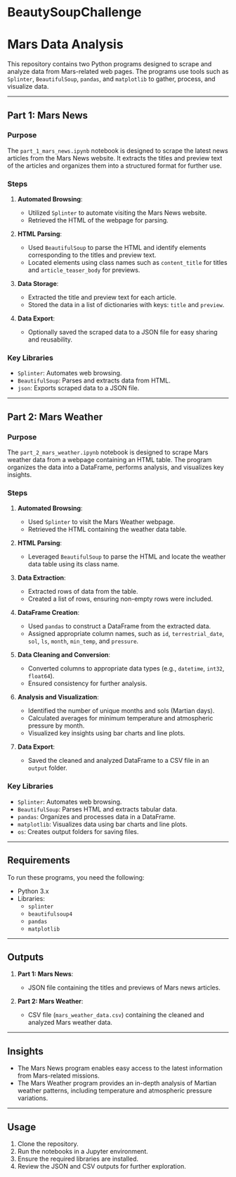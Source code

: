 # BeautySoupChallenge
# Mars Data Analysis

This repository contains two Python programs designed to scrape and analyze data from Mars-related web pages. The programs use tools such as `Splinter`, `BeautifulSoup`, `pandas`, and `matplotlib` to gather, process, and visualize data.

---

## Part 1: Mars News

### Purpose
The `part_1_mars_news.ipynb` notebook is designed to scrape the latest news articles from the Mars News website. It extracts the titles and preview text of the articles and organizes them into a structured format for further use.

### Steps
1. **Automated Browsing**:
   - Utilized `Splinter` to automate visiting the Mars News website.
   - Retrieved the HTML of the webpage for parsing.

2. **HTML Parsing**:
   - Used `BeautifulSoup` to parse the HTML and identify elements corresponding to the titles and preview text.
   - Located elements using class names such as `content_title` for titles and `article_teaser_body` for previews.

3. **Data Storage**:
   - Extracted the title and preview text for each article.
   - Stored the data in a list of dictionaries with keys: `title` and `preview`.

4. **Data Export**:
   - Optionally saved the scraped data to a JSON file for easy sharing and reusability.

### Key Libraries
- `Splinter`: Automates web browsing.
- `BeautifulSoup`: Parses and extracts data from HTML.
- `json`: Exports scraped data to a JSON file.

---

## Part 2: Mars Weather

### Purpose
The `part_2_mars_weather.ipynb` notebook is designed to scrape Mars weather data from a webpage containing an HTML table. The program organizes the data into a DataFrame, performs analysis, and visualizes key insights.

### Steps
1. **Automated Browsing**:
   - Used `Splinter` to visit the Mars Weather webpage.
   - Retrieved the HTML containing the weather data table.

2. **HTML Parsing**:
   - Leveraged `BeautifulSoup` to parse the HTML and locate the weather data table using its class name.

3. **Data Extraction**:
   - Extracted rows of data from the table.
   - Created a list of rows, ensuring non-empty rows were included.

4. **DataFrame Creation**:
   - Used `pandas` to construct a DataFrame from the extracted data.
   - Assigned appropriate column names, such as `id`, `terrestrial_date`, `sol`, `ls`, `month`, `min_temp`, and `pressure`.

5. **Data Cleaning and Conversion**:
   - Converted columns to appropriate data types (e.g., `datetime`, `int32`, `float64`).
   - Ensured consistency for further analysis.

6. **Analysis and Visualization**:
   - Identified the number of unique months and sols (Martian days).
   - Calculated averages for minimum temperature and atmospheric pressure by month.
   - Visualized key insights using bar charts and line plots.

7. **Data Export**:
   - Saved the cleaned and analyzed DataFrame to a CSV file in an `output` folder.

### Key Libraries
- `Splinter`: Automates web browsing.
- `BeautifulSoup`: Parses HTML and extracts tabular data.
- `pandas`: Organizes and processes data in a DataFrame.
- `matplotlib`: Visualizes data using bar charts and line plots.
- `os`: Creates output folders for saving files.

---

## Requirements
To run these programs, you need the following:
- Python 3.x
- Libraries:
  - `splinter`
  - `beautifulsoup4`
  - `pandas`
  - `matplotlib`

---

## Outputs
1. **Part 1: Mars News**:
   - JSON file containing the titles and previews of Mars news articles.

2. **Part 2: Mars Weather**:
   - CSV file (`mars_weather_data.csv`) containing the cleaned and analyzed Mars weather data.

---

## Insights
- The Mars News program enables easy access to the latest information from Mars-related missions.
- The Mars Weather program provides an in-depth analysis of Martian weather patterns, including temperature and atmospheric pressure variations.

---

## Usage
1. Clone the repository.
2. Run the notebooks in a Jupyter environment.
3. Ensure the required libraries are installed.
4. Review the JSON and CSV outputs for further exploration.

